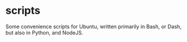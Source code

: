 # scripts
Some convenience scripts for Ubuntu, written primarily in Bash, or Dash,
but also in Python, and NodeJS.
